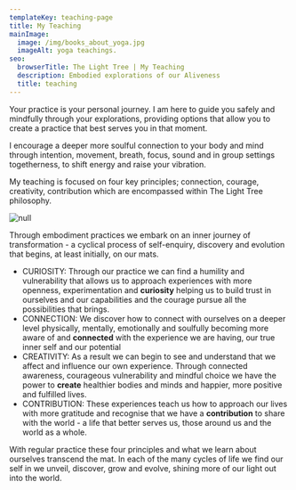 ```yaml
---
templateKey: teaching-page
title: My Teaching
mainImage:
  image: /img/books_about_yoga.jpg
  imageAlt: yoga teachings.
seo:
  browserTitle: The Light Tree | My Teaching
  description: Embodied explorations of our Aliveness
  title: teaching
---
```

Your practice is your personal journey. I am here to guide you safely and mindfully through your explorations, providing options that allow you to create a practice that best serves you in that moment.

I encourage a deeper more soulful connection to your body and mind through intention, movement, breath, focus, sound and in group settings togetherness, to shift energy and raise your vibration.

My teaching is focused on four key principles; connection, courage, creativity, contribution which are encompassed within The Light Tree philosophy.

![null](/img/the-4cs-21.jpg)

Through embodiment practices we embark on an inner journey of transformation - a cyclical process of self-enquiry, discovery and evolution that begins, at least initially, on our mats.  

* CURIOSITY:   Through our practice we can find a humility and vulnerability that allows us to approach experiences with more openness, experimentation and **curiosity** helping us to build trust in ourselves and our capabilities and the courage pursue all the possibilities that brings.
* CONNECTION:  We discover how to connect with ourselves on a deeper level physically, mentally, emotionally and soulfully becoming more aware of and **connected** with the experience we are having, our true inner self and our potential
* CREATIVITY: As a result we can begin to see and understand that we affect and influence our own experience. Through connected awareness, courageous vulnerability and mindful choice we have the power to **create** healthier bodies and minds and happier, more positive and fulfilled lives. 
* CONTRIBUTION:   These experiences teach us how to approach our lives with more gratitude and recognise that we have a **contribution** to share with the world - a life that better serves us, those around us and the world as a whole. 

With regular practice these four principles and what we learn about ourselves transcend the mat. In each of the many cycles of life we find our self in we unveil, discover, grow and evolve, shining more of our light out into the world.